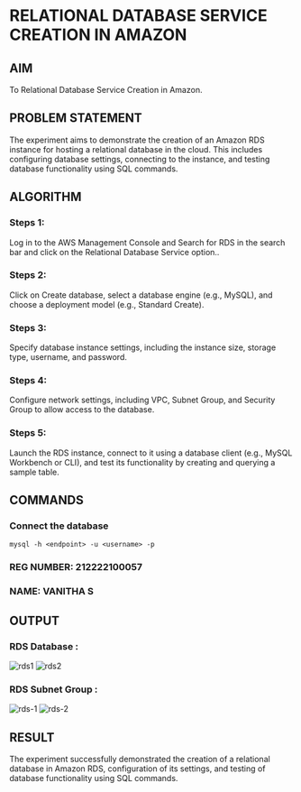  # RELATIONAL DATABASE SERVICE CREATION IN AMAZON
## AIM
To Relational Database Service Creation in Amazon.
## PROBLEM STATEMENT
The experiment aims to demonstrate the creation of an Amazon RDS instance for hosting a relational database in the cloud. This includes configuring database settings, connecting to the instance, and testing database functionality using SQL commands.
## ALGORITHM
 ### Steps 1:
 Log in to the AWS Management Console and Search for RDS in the search bar and click on the Relational Database Service option..
 ### Steps 2:
 Click on Create database, select a database engine (e.g., MySQL), and choose a deployment model (e.g., Standard Create).
 ### Steps 3:
 Specify database instance settings, including the instance size, storage type, username, and password.
 ### Steps 4:
 Configure network settings, including VPC, Subnet Group, and Security Group to allow access to the database.
 ### Steps 5:
 Launch the RDS instance, connect to it using a database client (e.g., MySQL Workbench or CLI), and test its functionality by creating and querying a sample table.
## COMMANDS
### Connect the database
```
mysql -h <endpoint> -u <username> -p
```
### REG NUMBER: 212222100057
### NAME: VANITHA S

## OUTPUT
### RDS Database :
![rds1](https://github.com/user-attachments/assets/f622e06a-f4b5-4ece-ace5-16357239baf9)
![rds2](https://github.com/user-attachments/assets/cc7450af-5521-4ba2-9184-a64a76256205)
### RDS Subnet Group :
![rds-1](https://github.com/user-attachments/assets/058aa7a7-b8f5-4001-a3e7-90944f3a9c58)
![rds-2](https://github.com/user-attachments/assets/2b43f3d0-d23e-409a-a55d-6b46e553088d)

## RESULT
The experiment successfully demonstrated the creation of a relational database in Amazon RDS, configuration of its settings, and testing of database functionality using SQL commands.  


